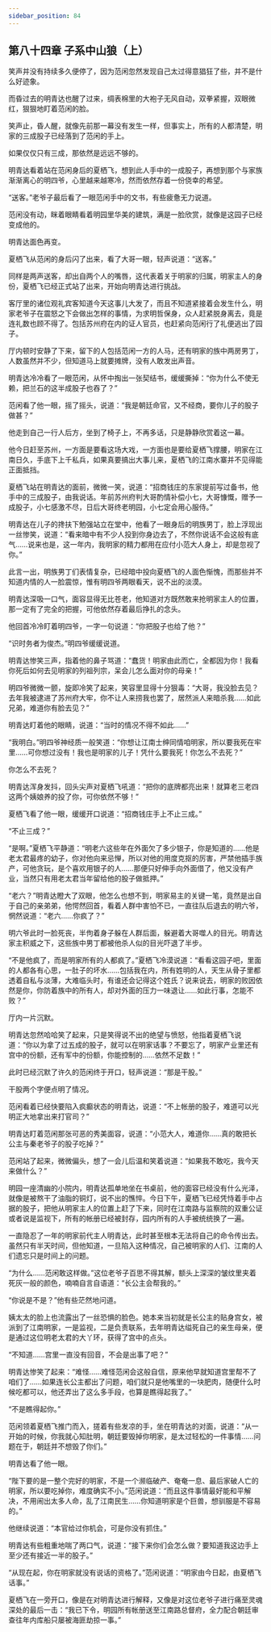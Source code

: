 ```yaml
---
sidebar_position: 84
---
```


## 第八十四章 **子系中山狼（上）**

笑声并没有持续多久便停了，因为范闲忽然发现自己太过得意猖狂了些，并不是什么好迹象。

而昏过去的明青达也醒了过来，绸表棉里的大袍子无风自动，双拳紧握，双眼微红，狠狠地盯着范闲的脸。

笑声止，昏人醒，就像先前那一幕没有发生一样，但事实上，所有的人都清楚，明家的三成股子已经落到了范闲的手上。

如果仅仅只有三成，那依然是远远不够的。

明青达看着站在范闲身后的夏栖飞，想到此人手中的一成股子，再想到那个与家族渐渐离心的明四爷，心里越来越寒冷，然而依然存着一份侥幸的希望。

“送客。”老爷子最后看了一眼范闲手中的文书，有些疲惫无力说道。

范闲没有动，眯着眼睛看着明园里华美的建筑，满是一脸欣赏，就像是这园子已经变成他的。

明青达面色再变。

夏栖飞从范闲的身后闪了出来，看了大哥一眼，轻声说道：“送客。”

同样是两声送客，却出自两个人的嘴唇，这代表着关于明家的归属，明家主人的身份，夏栖飞已经正式站了出来，开始向明青达进行挑战。

客厅里的诸位观礼宾客知道今天这事儿大发了，而且不知道紧接着会发生什么，明家老爷子在震怒之下会做出怎样的事情，为求明哲保身，众人赶紧脱身离去，竟是连礼数也顾不得了。包括苏州府在内的证人官员，也赶紧向范闲行了礼便逃出了园子。

厅内顿时安静了下来，留下的人包括范闲一方的人马，还有明家的族中两房男丁，人数虽然并不少，但知道马上就要摊牌，没有人敢发出声音。

明青达冷冷看了一眼范闲，从怀中掏出一张契结书，缓缓撕掉：“你为什么不使无赖，把兰石的这半成股子也吞了？”

范闲看了他一眼，摇了摇头，说道：“我是朝廷命官，又不经商，要你儿子的股子做甚？”

他走到自己一行人后方，坐到了椅子上，不再多话，只是静静欣赏着这一幕。

他今日赶至苏州，一方面是要看这场大戏，一方面也是要给夏栖飞撑腰，明家在江南日久，手底下上千私兵，如果真要搞出大事儿来，夏栖飞的江南水寨并不见得能正面抵挡。

夏栖飞站在明青达的面前，微微一笑，说道：“招商钱庄的东家提前写过备书，他手中的三成股子，由我说话。年前苏州府判大哥酌情补偿小七，大哥慷慨，赠予一成股子，小七感激不尽，日后大哥终老明园，小七定会用心服侍。”

明青达在儿子的搀扶下勉强站立在堂中，他看了一眼身后的明族男丁，脸上浮现出一丝惨笑，说道：“看来暗中有不少人投到你身边去了，不然你说话不会这般有底气……说来也是，这一年内，我明家的精力都用在应付小范大人身上，却是忽视了你。”

此言一出，明族男丁们表情复杂，已经暗中投向夏栖飞的人面色惭愧，而那些并不知道内情的人一脸震惊，惟有明四爷两眼看天，说不出的淡漠。

明青达深吸一口气，面容显得无比苍老，他知道对方既然敢来抢明家主人的位置，那一定有了完全的把握，可他依然存着最后挣扎的念头。

他回首冷冷盯着明四爷，一字一句说道：“你把股子也给了他？”

“识时务者为俊杰。”明四爷缓缓说道。

明青达惨笑三声，指着他的鼻子骂道：“蠢货！明家由此而亡，全都因为你！我看你死后如何去见明家的列祖列宗，呆会儿怎么面对你的母亲！”

明四爷微微一颤，旋即冷笑了起来，笑容里显得十分狠毒：“大哥，我没脸去见？去年我被逮进了苏州府大牢，你不让人来捞我也罢了，居然派人来暗杀我……如此兄弟，难道你有脸去见？”

明青达盯着他的眼睛，说道：“当时的情况不得不如此……”

“我明白。”明四爷神经质一般笑道：“你想让江南士绅同情咱明家，所以要我死在牢里……可你想过没有！我也是明家的儿子！凭什么要我死！你怎么不去死？”

你怎么不去死？

明青达浑身发抖，回头尖声对夏栖飞吼道：“把你的底牌都亮出来！就算老三老四这两个姨娘养的投了你，可你依然不够！”

夏栖飞看了他一眼，缓缓开口说道：“招商钱庄手上不止三成。”

“不止三成？”

“是啊。”夏栖飞平静道：“明老六这些年在外面欠了多少银子，你是知道的……他是老太君最疼的幼子，你对他向来忌惮，所以对他的用度克抠的厉害，严禁他插手族产，可他贪玩，是个喜欢用银子的人……那便只好伸手向外面借了，他又没有产业，当然只有用老太君当年留给他的股子做抵押。”

“老六？”明青达瞪大了双眼，他怎么也想不到，明家易主的关键一笔，竟然是出自于自己的亲弟弟，他愕然回首，看着人群中害怕不已，一直往队后退去的明六爷，惘然说道：“老六……你疯了？”

明六爷此时一脸死丧，半佝着身子躲在人群后面，躲避着大哥噬人的目光。明青达家主积威之下，这些族中男丁都被他杀人似的目光吓退了半步。

“不是他疯了，而是明家所有的人都疯了。”夏栖飞冷漠说道：“看看这园子吧，里面的人都各有心思，一肚子的坏水……包括我在内，所有姓明的人，天生从骨子里都透着自私与淡薄，大难临头时，有谁还会记得这个姓氏？说来说去，明家的败因依然是你，你防着族中的所有人，却对外面的压力一味退让……如此行事，怎能不败？”

厅内一片沉默。

明青达忽然哈哈笑了起来，只是笑得说不出的绝望与愤怒，他指着夏栖飞说道：“你以为拿了过五成的股子，就可以在明家话事？不要忘了，明家产业里还有宫中的份额，还有军中的份额，你能控制的……依然不足数！”

此时已经沉默了许久的范闲终于开口，轻声说道：“那是干股。”

干股两个字便点明了情况。

范闲看着已经快要陷入疯癫状态的明青达，说道：“不上帐册的股子，难道可以光明正大地拿出来打官司？”

明青达盯着范闲那张可恶的秀美面容，说道：“小范大人，难道你……真的敢把长公主与秦老爷子的股子吃掉？”

范闲站了起来，微微偏头，想了一会儿后温和笑着说道：“如果我不敢吃，我今天来做什么？”

明园一座清幽的小院内，明青达孤单地坐在书桌前，他的面容已经没有什么光泽，就像是被熬干了油脂的铜灯，说不出的憔悴。今日下午，夏栖飞已经凭恃着手中占据的股子，把他从明家主人的位置上赶了下来，同时在江南路与监察院的双重公证或者说是监视下，所有的帐册已经被封存，园内所有的人手被统统换了一遍。

一直隐忍了一年的明家前代主人明青达，此时甚至根本无法将自己的命令传出去。虽然只有半天时间，但他知道，一旦陷入这种情况，自己被明家的人们、江南的人们遗忘只是时间上的问题。

“为什么……范闲敢这样做。”这位老爷子百思不得其解，额头上深深的皱纹里夹着死灰一般的颜色，喃喃自言自语道：“长公主会帮我的。”

“你说是不是？”他有些茫然地问道。

姨太太的脸上也流露出了一丝恐惧的脸色。她本来当初就是长公主的贴身宫女，被派到了江南明家，一是监视，二是负责联系，去年明青达缢死自己的亲生母亲，便是通过这位明老太君的大丫环，获得了宫中的点头。

“不知道……宫里一直没有回音，不会是出事了吧？”

明青达惨笑了起来：“难怪……难怪范闲会这般自信，原来他早就知道宫里帮不了咱们了……如果连长公主都出了问题，咱们就只是他嘴里的一块肥肉，随便什么时候吃都可以，他还弄出了这么多手段，也算是瞧得起我了。”

“不是瞧得起你。”

范闲领着夏栖飞推门而入，搓着有些发凉的手，坐在明青达的对面，说道：“从一开始的时候，你我就心知肚明，朝廷要毁掉你明家，是太过轻松的一件事情……问题在于，朝廷并不想毁了你们。”

明青达看了他一眼。

“陛下要的是一整个完好的明家，不是一个濒临破产、奄奄一息、最后家破人亡的明家，所以要吃掉你，难度确实不小。”范闲说道：“而且这件事情最好能和平解决，不用闹出太多人命，乱了江南民生……你知道明家是个巨兽，想驯服是不容易的。”

他继续说道：“本官给过你机会，可是你没有抓住。”

明青达有些粗重地喘了两口气，说道：“接下来你们会怎么做？要知道我这边手上至少还有接近一半的股子。”

“从现在起，你在明家就没有说话的资格了。”范闲说道：“明家由今日起，由夏栖飞话事。”

夏栖飞在一旁开口，像是在对明青达进行解释，又像是对这位老爷子进行痛至灵魂深处的最后一击：“我已下令，明园所有帐册送至江南路总督府，全力配合朝廷审查往年内库船只屡被海匪劫掠一事。”

